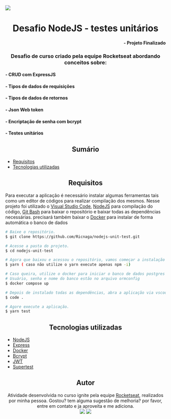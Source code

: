 <img src="https://img.shields.io/github/license/Ricnaga/nodejs-unit-test?label=License&style=for-the-badge"/>


# <div align="center"> Desafio NodeJS - testes unitários </div>

#### <div align="right">- Projeto Finalizado <div>

### <div align="center"> Desafio de curso criado pela equipe Rocketseat abordando conceitos sobre: </div>

#### - CRUD com ExpressJS
#### - Tipos de dados de requisições
#### - Tipos de dados de retornos
#### - Json Web token
#### - Encriptação de senha com bcrypt
#### - Testes unitários


## <div align="center"> Sumário </div>
<!--ts-->
   - [Requisitos](#<div-align="center">Requisitos</div>)
   - [Tecnologias utilizadas](#<div-align="center">Tecnologias-utilizadas</div>)
<!--te-->

## <div align="center">Requisitos</div>
Para executar a aplicação é necessário instalar algumas ferramentas tais como um editor de códigos para realizar compilação dos mesmos. Nesse projeto foi utilizado o [Visual Studio Code](https://code.visualstudio.com/), [NodeJS](https://nodejs.org/en/) para compilação do código, [Git Bash](https://gitforwindows.org/) para baixar o repositório e baixar todas as dependências necessárias.
precisará também baixar o [Docker](https://www.docker.com/products/docker-desktop) para instalar de forma automática o banco de dados

```bash
# Baixe o repositório.
$ git clone https://github.com/Ricnaga/nodejs-unit-test.git

# Acesse a pasta do projeto.
$ cd nodejs-unit-test

# Agora que baixou e acessou o repositório, vamos começar a instalação das dependências.
$ yarn ( caso não utilize o yarn execute apenas npm -i)

# Caso queira, utilize o docker para iniciar o banco de dados postgres ou instale diretamente
# Usuário, senha e nome do banco estão no arquivo ormconfig
$ docker compose up

# Depois de instalado todas as dependências, abra a aplicação via vscode
$ code .

# Agore execute a aplicação.
$ yarn test
```

##  <div align="center">Tecnologias utilizadas</div>
- [NodeJS](https://nodejs.org/en/)
- [Express](https://expressjs.com/pt-br/starter/installing.html)
- [Docker](https://www.docker.com/)
- [Bcrypt](https://www.npmjs.com/package/bcrypt/)
- [JWT](https://jwt.io//)
- [Supertest](https://www.npmjs.com/package/supertest/)


## <div align="center">Autor</div>
<div align="center">Atividade desenvolvida no curso ignite pela equipe <a href="https://rocketseat.com.br/">Rocketseat</a>, realizados por minha pessoa.
Gostou? tem alguma sugestão de melhoria? por favor, entre em contato e ja aproveita e me adiciona.<br>
<a href="https://www.linkedin.com/in/ricardo-nagatomy"><img src="https://img.shields.io/badge/-RicardoNaga-blue?style=flat-square&logo=Linkedin&logoColor=white"></a>
<a href="https://app.rocketseat.com.br/me/ricardo-nagatomy"><img src="https://img.shields.io/badge/-Rocketseat-000?style=flat-square&logo=&logoColor=white"></a>
</div>
